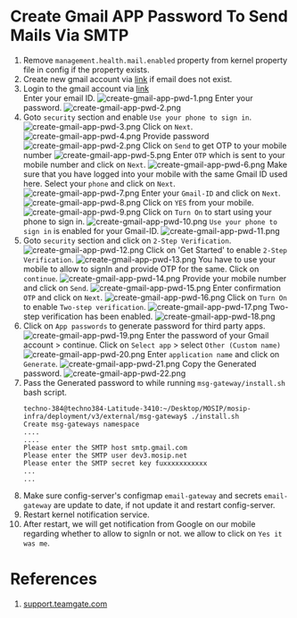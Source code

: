 # Create Gmail APP Password To Send Mails Via SMTP



1. Remove `management.health.mail.enabled` property from kernel property file in config if the property exists.
2. Create new gmail account via [link](https://accounts.google.com/signup/v2/webcreateaccount?continue=https%3A%2F%2Faccounts.google.com%2F&dsh=S856407536%3A1655162931377859&biz=false&flowName=GlifWebSignIn&flowEntry=SignUp) if email does not exist.
3. Login to the gmail account via [link](https://accounts.google.com/signin) <br>
   Enter your email ID.
   ![create-gmail-app-pwd-1.png](images/create-gmail-app-pwd-1.png)
   Enter your password.
   ![create-gmail-app-pwd-2.png](images/create-gmail-app-pwd-2.png)
4. Goto `security` section and enable `Use your phone to sign in`.
   ![create-gmail-app-pwd-3.png](images/create-gmail-app-pwd-3.png)
   Click on `Next`.
   ![create-gmail-app-pwd-4.png](images/create-gmail-app-pwd-4.png)
   Provide password
   ![create-gmail-app-pwd-2.png](images/create-gmail-app-pwd-2.png)
   Click on `Send` to get OTP to your mobile number
   ![create-gmail-app-pwd-5.png](images/create-gmail-app-pwd-5.png)
   Enter `OTP` which is sent to your mobile number and click on `Next`.
   ![create-gmail-app-pwd-6.png](images/create-gmail-app-pwd-6.png)
   Make sure that you have logged into your mobile with the same Gmail ID used here.
   Select your `phone` and click on `Next`.
   ![create-gmail-app-pwd-7.png](images/create-gmail-app-pwd-7.png)
   Enter your `Gmail-ID` and click on `Next`.
   ![create-gmail-app-pwd-8.png](images/create-gmail-app-pwd-8.png)
   Click on `YES` from your mobile.
   ![create-gmail-app-pwd-9.png](images/create-gmail-app-pwd-9.png)
   Click on `Turn On` to start using your phone to sign in.
   ![create-gmail-app-pwd-10.png](images/create-gmail-app-pwd-10.png)
   `Use your phone to sign in` is enabled for your Gmail-ID.
   ![create-gmail-app-pwd-11.png](images/create-gmail-app-pwd-11.png)
5. Goto `security` section and click on `2-Step Verification`.
   ![create-gmail-app-pwd-12.png](images/create-gmail-app-pwd-12.png)
   Click on 'Get Started' to enable `2-Step Verification`.
   ![create-gmail-app-pwd-13.png](images/create-gmail-app-pwd-13.png)
   You have to use your mobile to allow to signIn and provide OTP for the same.
   Click on `continue`.
   ![create-gmail-app-pwd-14.png](images/create-gmail-app-pwd-14.png)
   Provide your mobile number and click on `Send`.
   ![create-gmail-app-pwd-15.png](images/create-gmail-app-pwd-15.png)
   Enter confirmation `OTP` and click on `Next`.
   ![create-gmail-app-pwd-16.png](images/create-gmail-app-pwd-16.png)
   Click on `Turn On` to enable `Two-step verification`.
   ![create-gmail-app-pwd-17.png](images/create-gmail-app-pwd-17.png)
   Two-step verification has been enabled.
   ![create-gmail-app-pwd-18.png](images/create-gmail-app-pwd-18.png)
6. Click on `App passwords` to generate password for third party apps.
   ![create-gmail-app-pwd-19.png](images/create-gmail-app-pwd-19.png)
   Enter the password of your Gmail account > continue.
   Click on `Select app` > select `Other (Custom name)`
   ![create-gmail-app-pwd-20.png](images/create-gmail-app-pwd-20.png)
   Enter `application name` and click on `Generate`.
   ![create-gmail-app-pwd-21.png](images/create-gmail-app-pwd-21.png)
   Copy the Generated password.
   ![create-gmail-app-pwd-22.png](images/create-gmail-app-pwd-22.png)
7. Pass the Generated password to while running `msg-gateway/install.sh` bash script.
   ```
   techno-384@techno384-Latitude-3410:~/Desktop/MOSIP/mosip-infra/deployment/v3/external/msg-gateway$ ./install.sh 
   Create msg-gateways namespace
   ....
   ....
   Please enter the SMTP host smtp.gmail.com
   Please enter the SMTP user dev3.mosip.net
   Please enter the SMTP secret key fuxxxxxxxxxxx
   ...
   ...
   ```
8. Make sure config-server's configmap `email-gateway` and secrets `email-gateway` are update to date,
   if not update it and restart config-server.
9. Restart kernel notification service.
10. After restart, we will get notification from Google on our mobile regarding whether to allow to signIn or not.
    we allow to click on `Yes it was me`.

# References

1. [support.teamgate.com](https://support.teamgate.com/hc/en-us/articles/115002064229-How-to-create-a-password-to-connect-email-while-using-2-step-verification-in-Gmail-)